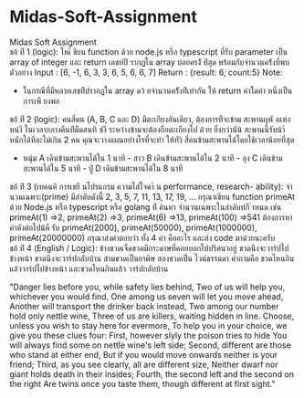 # Midas-Soft-Assignment
 Midas Soft Assignment<br>
ขอ้ ท่ี 1 (logic): ใหเ้ ขียน function ด้วย node.js หรือ typescript ที่รับ parameter เป็น array of integer และ return เลขท่ปี รากฏใน array บ่อยครง้ั ท่ีสุด พร้อมกับจํานวนคร้ังที่พบ
ตัวอย่าง
Input : [6, -1, 6, 3, 3, 6, 5, 6, 6, 7] Return : {result: 6, count:5}
Note:
- ในกรณีที่มีหลายเลขท่ีปรากฏใน array ดว้ ยจํานวนคร้ังท่ีเท่ากัน ให้ return ค่าใดค่า หนึ่งเป็นการเพี ยงพอ<br>

ขอ้ ท่ี 2 (logic): คนสี่คน (A, B, C และ D) มีตะเกียงอันเดียว, ต้องการท่ีจะข้าม สะพานผุพั งแห่งหน่งึ ในเวลากลางคืนท่ีมืดสนทิ ซ่งึ ระหว่างข้ามจะต้องถือตะเกียงไป ด้วย ยิ่งกว่านัน้ สะพานนี้รับน้าํ หนักได้ทีละไม่เกิน 2 คน คุณจะวางแผนอย่างไรที่จะทํา ให้ทัง้ สี่คนข้ามสะพานได้โดยใช้เวลาน้อยที่สุด
- หนุ่ม A เดินข้ามสะพานได้ใน 1 นาที - สาว B เดินข้ามสะพานได้ใน 2 นาที - ลุง C เดินข้ามสะพานได้ใน 5 นาที - ปู่ D เดิมข้ามสะพานได้ใน 8 นาที
   
ขอ้ ท่ี 3 (เทคนคิ การเขยี นโปรแกรม ความใส่ใจดา้ น performance, research- ability):
จํานวนเฉพาะ(prime) มีลําดับดังนี้ 2, 3, 5, 7, 11, 13, 17, 19, ...
กรุณาเขียน function primeAt ด้วย Node.js หรือ typescript หรือ golang ท่ี ค้นหา จํานวนเฉพาะในลําดับท่กี ําหนด เช่น
primeAt(1) =>2, primeAt(2) =>3, primeAt(6) =>13, primeAt(100) =>541
ต้องการหาค่าดังต่อไปน้คี รับ
primeAt(2000), primeAt(50000), primeAt(1000000), primeAt(20000000)
กรุณาส่งคําตอบว่า ทั้ง 4 ค่า คืออะไร และส่ง code มาด้วยนะครับ<br>
ขอ้ ท่ี 4 (English / Logic): ข้างขวดเจ็ดขวดมีกระดาษที่คอยบอกใบ้ปริศนาอยู่ ขวดนึงจะวาร์ปไปข้างหน้า ขวดนึงจะวาร์ปกลับบ้าน สามขวดเป็นยาพิษ สองขวดเป็น ไวน์ธรรมดา คําถามคือ ขวดไหนกินแล้ววาร์ปไปข้างหน้า และขวดไหนกินแล้ว วาร์ปกลับบ้าน
 
"Danger lies before you, while safety lies behind,
Two of us will help you, whichever you would find,
One among us seven will let you move ahead, Another will transport the drinker back instead,
Two among our number hold only nettle wine,
Three of us are killers, waiting hidden in line.
Choose, unless you wish to stay here for evermore,
To help you in your choice, we give you these clues four: First, however slyly the poison tries to hide
You will always find some on nettle wine's left side; Second, different are those who stand at either end,
But if you would move onwards neither is your friend; Third, as you see clearly, all are different size,
Neither dwarf nor giant holds death in their insides; Fourth, the second left and the second on the right
Are twins once you taste them, though different at first sight."